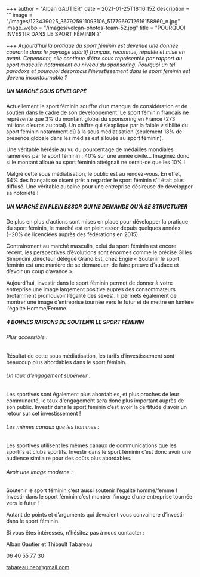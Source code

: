 +++
author = "Alban GAUTIER"
date = 2021-01-25T18:16:15Z
description = ""
image = "/images/123439025_367925911093106_5177969712616158860_n.jpg"
image_webp = "/images/velcan-photos-team-52.jpg"
title = "POURQUOI INVESTIR DANS LE SPORT FÉMININ ?"

+++
_Aujourd’hui la pratique du sport féminin est devenue une donnée courante dans le paysage sportif français, reconnue, réputée et mise en avant. Cependant, elle continue d’être sous représentée par rapport au sport masculin notamment au niveau du sponsoring. Pourquoi un tel paradoxe et pourquoi désormais l’investissement dans le sport féminin est devenu incontournable ?_

##### UN MARCHÉ SOUS DÉVELOPPÉ

Actuellement le sport féminin souffre d’un manque de considération et de soutien dans le cadre de son développement. Le sport féminin français ne représente que 3% du montant global du sponsoring en France (273 millions d’euros au total). Un chiffre qui s’explique par la faible visibilité du sport féminin notamment dû à la sous médiatisation (seulement 18% de présence globale dans les médias est allouée au sport féminin).

Une véritable hérésie au vu du pourcentage de médailles mondiales ramenées par le sport féminin : 40% sur une année civile… Imaginez donc si le montant alloué au sport féminin atteignait ne serait-ce que les 10% !

Malgré cette sous médiatisation, le public est au rendez-vous. En effet, 64% des français se disent prêt a regarder le sport féminin s’il était plus diffusé. Une véritable aubaine pour une entreprise désireuse de développer sa notoriété !

##### UN MARCHÉ EN PLEIN ESSOR QUI NE DEMANDE QU'À SE STRUCTURER

De plus en plus d’actions sont mises en place pour développer la pratique du sport féminin, le marché est en plein essor depuis quelques années (+20% de licenciées auprès des fédérations en 2015).

Contrairement au marché masculin, celui du sport féminin est encore récent, les perspectives d’évolutions sont énormes comme le précise Gilles Simoncini ,directeur délégué Grand Est, chez Engie « Soutenir le sport féminin est une manière de se démarquer, de faire preuve d’audace et d’avoir un coup d’avance ».

Aujourd’hui, investir dans le sport féminin permet de donner à votre entreprise une image largement positive auprès des consommateurs (notamment promouvoir l’égalité des sexes). Il permets également de montrer une image d’entreprise tournée vers le futur et de mettre en lumière l'égalité Homme/Femme.

##### 4 BONNES RAISONS DE SOUTENIR LE SPORT FÉMININ

###### Plus accessible :

Résultat de cette sous médiatisation, les tarifs d’investissement sont beaucoup plus abordables dans le sport féminin.

###### Un taux d’engagement supérieur :

Les sportives sont également plus abordables, et plus proches de leur communauté, le taux d'engagement sera donc plus important auprès de son public. Investir dans le sport féminin c’est avoir la certitude d’avoir un retour sur cet investissement !

###### Les mêmes canaux que les hommes :

Les sportives utilisent les mêmes canaux de communications que les sportifs et clubs sportifs. Investir dans le sport féminin c’est donc avoir une audience similaire pour des coûts plus abordables.

###### Avoir une image moderne :

Soutenir le sport féminin c’est aussi soutenir l’égalité homme/femme ! Investir dans le sport féminin c’est montrer l’image d’une entreprise tournée vers le futur !

Autant de points et d’arguments qui devraient vous convaincre d’investir dans le sport féminin.

Si vous êtes intéressés, n'hésitez pas à nous contacter :

Alban Gautier et Thibault Tabareau

06 40 55 77 30

[tabareau.neo@gmail.com](mailto:tabareau.neo@gmail.com)